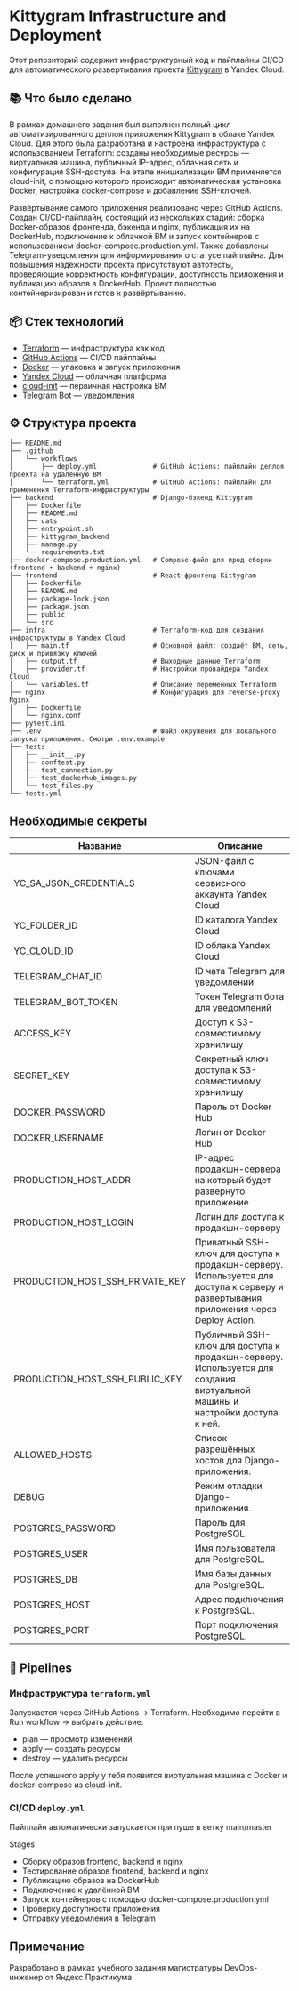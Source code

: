 # Kittygram Infrastructure and Deployment

Этот репозиторий содержит инфраструктурный код и пайплайны CI/CD для автоматического развертывания проекта [Kittygram](https://github.com/yandex-praktikum/kittygram) в Yandex Cloud.

## 📚 Что было сделано

В рамках домашнего задания был выполнен полный цикл автоматизированного деплоя приложения Kittygram в облаке Yandex Cloud. Для этого была разработана и настроена инфраструктура с использованием Terraform: созданы необходимые ресурсы — виртуальная машина, публичный IP-адрес, облачная сеть и конфигурация SSH-доступа. На этапе инициализации ВМ применяется cloud-init, с помощью которого происходит автоматическая установка Docker, настройка docker-compose и добавление SSH-ключей.

Развёртывание самого приложения реализовано через GitHub Actions. Создан CI/CD-пайплайн, состоящий из нескольких стадий: сборка Docker-образов фронтенда, бэкенда и nginx, публикация их на DockerHub, подключение к облачной ВМ и запуск контейнеров с использованием docker-compose.production.yml. Также добавлены Telegram-уведомления для информирования о статусе пайплайна. Для повышения надёжности проекта присутствуют автотесты, проверяющие корректность конфигурации, доступность приложения и публикацию образов в DockerHub. Проект полностью контейнеризирован и готов к развёртыванию.

## 📦 Стек технологий

- [Terraform](https://www.terraform.io/) — инфраструктура как код
- [GitHub Actions](https://docs.github.com/en/actions) — CI/CD пайплайны
- [Docker](https://www.docker.com/) — упаковка и запуск приложения
- [Yandex Cloud](https://cloud.yandex.ru/) — облачная платформа
- [cloud-init](https://cloudinit.readthedocs.io/en/latest/) — первичная настройка ВМ
- [Telegram Bot](https://core.telegram.org/bots/api) — уведомления

## ⚙️ Структура проекта

```
├── README.md  
├── .github
│   └── workflows
│       ├── deploy.yml              # GitHub Actions: пайплайн деплоя проекта на удалённую ВМ
│       └── terraform.yml           # GitHub Actions: пайплайн для применения Terraform-инфраструктуры
├── backend                         # Django-бэкенд Kittygram 
│   ├── Dockerfile
│   ├── README.md
│   ├── cats
│   ├── entrypoint.sh
│   ├── kittygram_backend
│   ├── manage.py
│   └── requirements.txt
├── docker-compose.production.yml   # Compose-файл для прод-сборки (frontend + backend + nginx)
├── frontend                        # React-фронтенд Kittygram
│   ├── Dockerfile
│   ├── README.md
│   ├── package-lock.json
│   ├── package.json
│   ├── public
│   └── src
├── infra                           # Terraform-код для создания инфраструктуры в Yandex Cloud
│   ├── main.tf                     # Основной файл: создаёт ВМ, сеть, диск и привязку ключей
│   ├── output.tf                   # Выходные данные Terraform
│   ├── provider.tf                 # Настройки провайдера Yandex Cloud
│   └── variables.tf                # Описание переменных Terraform
├── nginx                           # Конфигурация для reverse-proxy Nginx
│   ├── Dockerfile
│   └── nginx.conf
├── pytest.ini
├── .env                            # Файл окружения для локального запуска приложения. Смотри .env.example
├── tests
│   ├── __init__.py
│   ├── conftest.py
│   ├── test_connection.py
│   ├── test_dockerhub_images.py
│   └── test_files.py
└── tests.yml
```

## Необходимые секреты

| Название | Описание |
|------------------|----------|
| YC_SA_JSON_CREDENTIALS | JSON-файл с ключами сервисного аккаунта Yandex Cloud |
| YC_FOLDER_ID | ID каталога Yandex Cloud |
| YC_CLOUD_ID | ID облака Yandex Cloud |
| TELEGRAM_CHAT_ID | ID чата Telegram для уведомлений |
| TELEGRAM_BOT_TOKEN | Токен Telegram бота для уведомлений |
| ACCESS_KEY | Доступ к S3-совместимому хранилищу |
| SECRET_KEY | Секретный ключ доступа к S3-совместимому хранилищу |
| DOCKER_PASSWORD | Пароль от Docker Hub |
| DOCKER_USERNAME | Логин от Docker Hub |
| PRODUCTION_HOST_ADDR | IP-адрес продакшн-сервера на который будет развернуто приложение |
| PRODUCTION_HOST_LOGIN | Логин для доступа к продакшн-серверу |
| PRODUCTION_HOST_SSH_PRIVATE_KEY | Приватный SSH-ключ для доступа к продакшн-серверу. Используется для доступа к серверу и развертывания приложения через Deploy Action. |
| PRODUCTION_HOST_SSH_PUBLIC_KEY | Публичный SSH-ключ для доступа к продакшн-серверу. Используется для создания виртуальной машины и настройки доступа к ней. |
| ALLOWED_HOSTS | Список разрешённых хостов для Django-приложения. |
| DEBUG | Режим отладки Django-приложения. |
| POSTGRES_PASSWORD | Пароль для PostgreSQL. |
| POSTGRES_USER | Имя пользователя для PostgreSQL. |
| POSTGRES_DB | Имя базы данных для PostgreSQL. |
| POSTGRES_HOST | Адрес подключения к PostgreSQL. |
| POSTGRES_PORT | Порт подключения PostgreSQL. |


## 🚀 Pipelines

### Инфраструктура `terraform.yml`

Запускается через GitHub Actions → Terraform. Необходимо перейти в  Run workflow → выбрать действие:
 - plan — просмотр изменений
 - apply — создать ресурсы
 - destroy — удалить ресурсы

После успешного apply у тебя появится виртуальная машина с Docker и docker-compose из cloud-init.

### CI/CD `deploy.yml`

Пайплайн автоматически запускается при пуше в ветку main/master

Stages
- Сборку образов frontend, backend и nginx
- Тестирование образов frontend, backend и nginx
- Публикацию образов на DockerHub
- Подключение к удалённой ВМ
- Запуск контейнеров с помощью docker-compose.production.yml
- Проверку доступности приложения
- Отправку уведомления в Telegram

## Примечание

Разработано в рамках учебного задания магистратуры DevOps-инженер от Яндекс Практикума.
